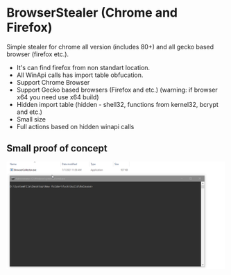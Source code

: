 # BrowserStealer (Chrome and Firefox)
Simple stealer for chrome all version (includes 80+) and all gecko based browser (firefox etc.). 

- It's can find firefox from non standart location.
- All WinApi calls has import table obfucation.
- Support Chrome Browser
- Support Gecko based browsers (Firefox and etc.) (warning: if browser x64 you need use x64 build)
- Hidden import table (hidden - shell32, functions from kernel32, bcrypt and etc.)
- Small size
- Full actions based on hidden winapi calls

## Small proof of concept

![alt text](https://raw.githubusercontent.com/SaulBerrenson/BrowserStealer/main/miscs/proof/DOoS5hYVlu.gif)
